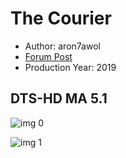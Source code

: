 # The Courier

* Author: aron7awol
* [Forum Post](https://www.avsforum.com/threads/bass-eq-for-filtered-movies.2995212/post-59120430)
* Production Year: 2019

## DTS-HD MA 5.1

![img 0](https://i.imgur.com/kpFwkbe.jpg)

![img 1](https://i.imgur.com/H4uX2RD.png)

